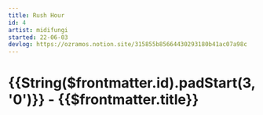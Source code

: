 ```yaml
---
title: Rush Hour
id: 4
artist: midifungi
started: 22-06-03
devlog: https://ozramos.notion.site/315855b85664430293180b41ac07a98c
---
```

# {{String($frontmatter.id).padStart(3, '0')}} - {{$frontmatter.title}}

<div class="row">
  <div class="col-6">
    <Midifungi height=570 :layers="['@midifungi/4/bg', '@midifungi/4/train', '@midifungi/4/crowd', '@midifungi/4/traffic']" />
  </div>
  <div class="col-6">
    <Midifungi :layers="['@midifungi/4/bg', '@midifungi/4/train', '@midifungi/4/crowd', '@midifungi/4/traffic']" />
    <Midifungi :layers="['@midifungi/4/bg', '@midifungi/4/train', '@midifungi/4/crowd', '@midifungi/4/traffic']" />
  </div>
</div>


